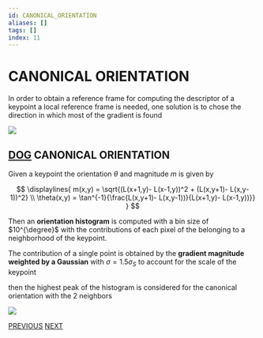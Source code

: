 ```yaml
---
id: CANONICAL_ORIENTATION
aliases: []
tags: []
index: 11
---
```


# CANONICAL ORIENTATION

In order to obtain a reference frame for computing the descriptor of a keypoint a local reference frame is needed, one solution is to chose the direction in which most of the gradient is found

![](Pasted_image_20240314123223.png)

## [DOG](DOG_DETECTOR.md) CANONICAL ORIENTATION

Given a keypoint the orientation $\theta$ and magnitude $m$ is given by

$$
\displaylines{
m(x,y) =  \sqrt{(L(x+1,y)- L(x-1,y))^2 + (L(x,y+1)- L(x,y-1))^2} \\
\theta(x,y) = \tan^{-1}{\frac{L(x,y+1)- L(x,y-1))}{L(x+1,y)- L(x-1,y))}}
}
$$

Then an **orientation histogram** is computed with a bin size of $10^{\degree}$ with the contributions of each pixel of the belonging to a neighborhood of the keypoint.

The contribution of a single point is obtained  by the **gradient magnitude weighted by a Gaussian** with $\sigma =1.5\sigma_S$  to account for the scale of the keypoint

then the highest peak of the histogram is considered for the canonical orientation with the 2 neighbors

![](Pasted_image_20240314122805.png)

[PREVIOUS](DOG_DETECTOR.md) [NEXT](SIFT_DESCRIPTOR.md)

